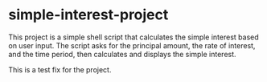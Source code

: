 # simple-interest-project
This project is a simple shell script that calculates the simple interest based on user input.
The script asks for the principal amount, the rate of interest, and the time period, then calculates and displays the simple interest.

This is a test fix for the project.
